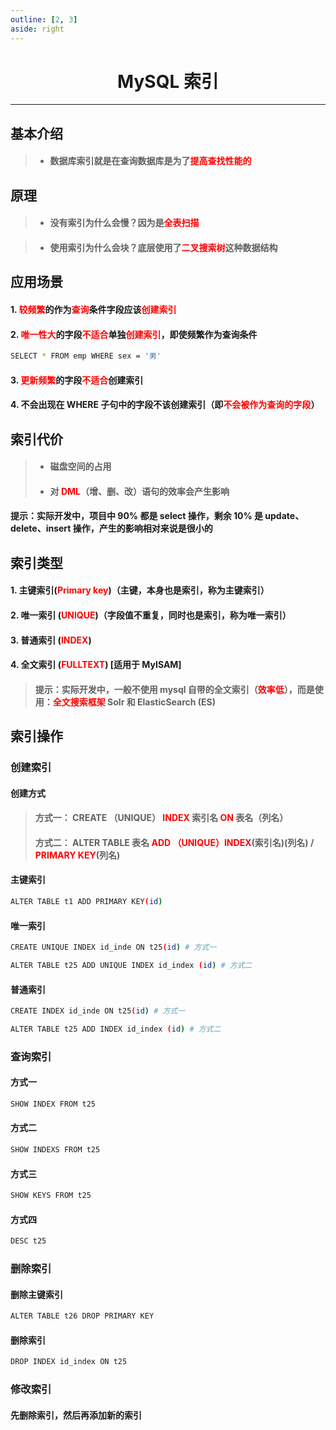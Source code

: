 ```yaml
---
outline: [2, 3]
aside: right
---
```


<h1 style="text-align: center;">MySQL 索引</h1>
 
- - -

## 基本介绍

> - #### 数据库索引就是在查询数据库是为了<span style="color:red">提高查找性能的</span>

## 原理

> - #### 没有索引为什么会慢？因为是<span style="color:red">全表扫描</span>

> - #### 使用索引为什么会块？底层使用了<span style="color:red">二叉搜索树</span>这种数据结构

## 应用场景

#### 1. <span style="color:red;font-weight:bold">较频繁</span>的作为<span style="color:red;font-weight:bold">查询</span>条件字段应该<span style="color:red;font-weight:bold">创建索引</span>

#### 2. <span style="color:red;font-weight:bold">唯一性大</span>的字段<span style="color:red;font-weight:bold">不适合</span>单独<span style="color:red;font-weight:bold">创建索引</span>，即使频繁作为查询条件

```bash
SELECT * FROM emp WHERE sex = '男'
```

#### 3. <span style="color:red;font-weight:bold">更新频繁</span>的字段<span style="color:red;font-weight:bold">不适合</span>创建索引

#### 4. 不会出现在 WHERE 子句中的字段不该创建索引（即<span style="color:red;font-weight:bold">不会被作为查询的字段</span>）

## 索引代价

> - #### 磁盘空间的占用
> - #### 对 <span style="color:red;font-weight:bold">DML</span>（增、删、改）语句的效率会产生影响

#### 提示：实际开发中，项目中 90% 都是 select 操作，剩余 10% 是 update、delete、insert 操作，产生的影响相对来说是很小的

## 索引类型

#### 1. 主键索引(<span style="color:red;font-weight:bold">Primary key</span>)（主键，本身也是索引，称为主键索引）

#### 2. 唯一索引 (<span style="color:red;font-weight:bold">UNIQUE</span>)（字段值不重复，同时也是索引，称为唯一索引）

#### 3. 普通索引 (<span style="color:red;font-weight:bold">INDEX</span>)

#### 4. 全文索引 (<span style="color:red;font-weight:bold">FULLTEXT</span>) [适用于 MyISAM]

> #### 提示：实际开发中，一般不使用 mysql 自带的全文索引（<span style="color:red">效率低</span>），而是使用：<span style="color:red">全文搜索框架</span> Solr 和 ElasticSearch (ES)

## 索引操作

### 创建索引

#### 创建方式

> #### 方式一： CREATE （UNIQUE） <span style="color:red;font-weight:bold">INDEX</span> 索引名 <span style="color:red;font-weight:bold">ON</span> 表名（列名）
>
> #### 方式二： ALTER TABLE 表名 <span style="color:red;font-weight:bold">ADD</span> <span style="color:red;font-weight:bold">（UNIQUE）INDEX</span>(索引名)(列名) / <span style="color:red;font-weight:bold">PRIMARY KEY</span>(列名)

#### 主键索引

```bash
ALTER TABLE t1 ADD PRIMARY KEY(id)
```

#### 唯一索引

```bash
CREATE UNIQUE INDEX id_inde ON t25(id) # 方式一

ALTER TABLE t25 ADD UNIQUE INDEX id_index (id) # 方式二
```

#### 普通索引

```bash
CREATE INDEX id_inde ON t25(id) # 方式一

ALTER TABLE t25 ADD INDEX id_index (id) # 方式二
```

### 查询索引

#### 方式一

```bash
SHOW INDEX FROM t25
```

#### 方式二

```bash
SHOW INDEXS FROM t25
```

#### 方式三

```bash
SHOW KEYS FROM t25
```

#### 方式四

```bash
DESC t25
```

### 删除索引

#### 删除主键索引

```bash
ALTER TABLE t26 DROP PRIMARY KEY
```

#### 删除索引

```bash
DROP INDEX id_index ON t25
```

### 修改索引

#### 先删除索引，然后再添加新的索引
